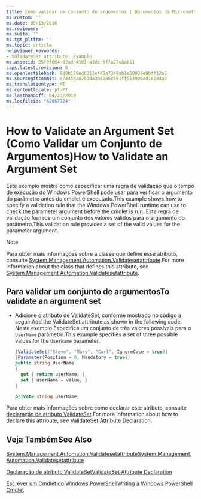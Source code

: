```yaml
---
title: Como validar um conjunto de argumentos | Documentos da Microsoft
ms.custom: ''
ms.date: 09/13/2016
ms.reviewer: ''
ms.suite: ''
ms.tgt_pltfrm: ''
ms.topic: article
helpviewer_keywords:
- ValidateSet attribute, example
ms.assetid: 55f0f664-d2ad-4501-a3dc-9f7a27c8ab11
caps.latest.revision: 8
ms.openlocfilehash: 6d8b189ed6311efd5a7348ab1e58934e9bff12a3
ms.sourcegitcommit: e7445ba8203da304286c591ff513900ad1c244a4
ms.translationtype: MT
ms.contentlocale: pt-PT
ms.lasthandoff: 04/23/2019
ms.locfileid: "62067724"
---
```

# <a name="how-to-validate-an-argument-set"></a><span data-ttu-id="e09e4-102">How to Validate an Argument Set (Como Validar um Conjunto de Argumentos)</span><span class="sxs-lookup"><span data-stu-id="e09e4-102">How to Validate an Argument Set</span></span>

<span data-ttu-id="e09e4-103">Este exemplo mostra como especificar uma regra de validação que o tempo de execução do Windows PowerShell pode usar para verificar o argumento do parâmetro antes do cmdlet é executado.</span><span class="sxs-lookup"><span data-stu-id="e09e4-103">This example shows how to specify a validation rule that the Windows PowerShell runtime can use to check the parameter argument before the cmdlet is run.</span></span> <span data-ttu-id="e09e4-104">Esta regra de validação fornece um conjunto dos valores válidos para o argumento do parâmetro.</span><span class="sxs-lookup"><span data-stu-id="e09e4-104">This validation rule provides a set of the valid values for the parameter argument.</span></span>

> [!NOTE]
> <span data-ttu-id="e09e4-105">Para obter mais informações sobre a classe que define esse atributo, consulte [System.Management.Automation.Validatesetattribute](/dotnet/api/System.Management.Automation.ValidateSetAttribute).</span><span class="sxs-lookup"><span data-stu-id="e09e4-105">For more information about the class that defines this attribute, see [System.Management.Automation.Validatesetattribute](/dotnet/api/System.Management.Automation.ValidateSetAttribute).</span></span>

## <a name="to-validate-an-argument-set"></a><span data-ttu-id="e09e4-106">Para validar um conjunto de argumentos</span><span class="sxs-lookup"><span data-stu-id="e09e4-106">To validate an argument set</span></span>

- <span data-ttu-id="e09e4-107">Adicione o atributo de ValidateSet, conforme mostrado no código a seguir.</span><span class="sxs-lookup"><span data-stu-id="e09e4-107">Add the ValidateSet attribute as shown in the following code.</span></span> <span data-ttu-id="e09e4-108">Neste exemplo Especifica um conjunto de três valores possíveis para o `UserName` parâmetro.</span><span class="sxs-lookup"><span data-stu-id="e09e4-108">This example specifies a set of three possible values for the `UserName` parameter.</span></span>

    ```csharp
    [ValidateSet("Steve", "Mary", "Carl", IgnoreCase = true)]
    [Parameter(Position = 0, Mandatory = true)]
    public string UserName
    {
      get { return userName; }
      set { userName = value; }
    }

    private string userName;
    ```

<span data-ttu-id="e09e4-109">Para obter mais informações sobre como declarar este atributo, consulte [declaração de atributo ValidateSet](./validateset-attribute-declaration.md).</span><span class="sxs-lookup"><span data-stu-id="e09e4-109">For more information about how to declare this attribute, see [ValidateSet Attribute Declaration](./validateset-attribute-declaration.md).</span></span>

## <a name="see-also"></a><span data-ttu-id="e09e4-110">Veja Também</span><span class="sxs-lookup"><span data-stu-id="e09e4-110">See Also</span></span>

[<span data-ttu-id="e09e4-111">System.Management.Automation.Validatesetattribute</span><span class="sxs-lookup"><span data-stu-id="e09e4-111">System.Management.Automation.Validatesetattribute</span></span>](/dotnet/api/System.Management.Automation.ValidateSetAttribute)

[<span data-ttu-id="e09e4-112">Declaração de atributo ValidateSet</span><span class="sxs-lookup"><span data-stu-id="e09e4-112">ValidateSet Attribute Declaration</span></span>](./validateset-attribute-declaration.md)

[<span data-ttu-id="e09e4-113">Escrever um Cmdlet do Windows PowerShell</span><span class="sxs-lookup"><span data-stu-id="e09e4-113">Writing a Windows PowerShell Cmdlet</span></span>](./writing-a-windows-powershell-cmdlet.md)
